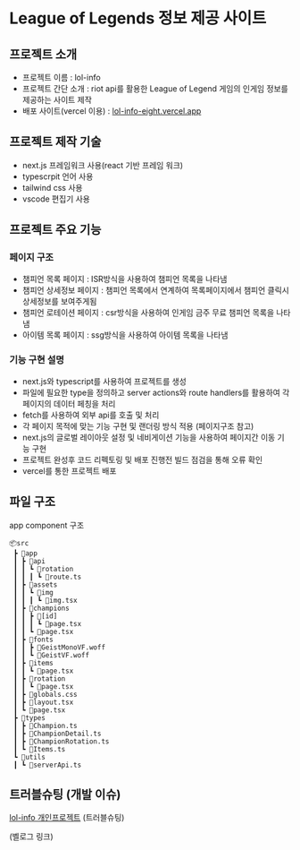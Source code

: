 # League of Legends 정보 제공 사이트

## 프로젝트 소개

- 프로젝트 이름 : lol-info <br />
- 프로젝트 간단 소개 : riot api를 활용한 League of Legend 게임의 인게임 정보를 제공하는 사이트 제작 <br />
- 배포 사이트(vercel 이용) : [lol-info-eight.vercel.app](https://lol-info-eight.vercel.app/)

## 프로젝트 제작 기술

- next.js 프레임워크 사용(react 기반 프레임 워크)
- typescrpit 언어 사용
- tailwind css 사용
- vscode 편집기 사용

## 프로젝트 주요 기능

### 페이지 구조

- 챔피언 목록 페이지 : ISR방식을 사용하여 챔피언 목록을 나타냄
- 챔피언 상세정보 페이지 : 챔피언 목록에서 연계하여 목록페이지에서 챔피언 클릭시 상세정보를 보여주게됨
- 챔피언 로테이션 페이지 : csr방식을 사용하여 인게임 금주 무료 챔피언 목록을 나타냄
- 아이템 목록 페이지 : ssg방식을 사용하여 아이템 목록을 나타냄

### 기능 구현 설명

- next.js와 typescript를 사용하여 프로젝트를 생성
- 파일에 필요한 type을 정의하고 server actions와 route handlers를 활용하여 각페이지의 데이터 페칭을 처리
- fetch를 사용하여 외부 api를 호출 및 처리
- 각 페이지 목적에 맞는 기능 구현 및 랜더링 방식 적용 (페이지구조 참고)
- next.js의 글로벌 레이아웃 설정 및 네비게이션 기능을 사용하여 페이지간 이동 기능 구현
- 프로젝트 완성후 코드 리펙토링 및 배포 진행전 빌드 점검을 통해 오류 확인
- vercel를 통한 프로젝트 배포

## 파일 구조

app component 구조

```
📦src
 ┣ 📂app
 ┃ ┣ 📂api
 ┃ ┃ ┗ 📂rotation
 ┃ ┃ ┃ ┗ 📜route.ts
 ┃ ┣ 📂assets
 ┃ ┃ ┗ 📂img
 ┃ ┃ ┃ ┗ 📜img.tsx
 ┃ ┣ 📂champions
 ┃ ┃ ┣ 📂[id]
 ┃ ┃ ┃ ┗ 📜page.tsx
 ┃ ┃ ┗ 📜page.tsx
 ┃ ┣ 📂fonts
 ┃ ┃ ┣ 📜GeistMonoVF.woff
 ┃ ┃ ┗ 📜GeistVF.woff
 ┃ ┣ 📂items
 ┃ ┃ ┗ 📜page.tsx
 ┃ ┣ 📂rotation
 ┃ ┃ ┗ 📜page.tsx
 ┃ ┣ 📜globals.css
 ┃ ┣ 📜layout.tsx
 ┃ ┗ 📜page.tsx
 ┣ 📂types
 ┃ ┣ 📜Champion.ts
 ┃ ┣ 📜ChampionDetail.ts
 ┃ ┣ 📜ChampionRotation.ts
 ┃ ┗ 📜Items.ts
 ┗ 📂utils
 ┃ ┗ 📜serverApi.ts
```

## 트러블슈팅 (개발 이슈)

[lol-info 개인프로젝트](https://velog.io/@jgoncode/lol-info-%EA%B0%9C%EC%9D%B8%ED%94%84%EB%A1%9C%EC%A0%9D%ED%8A%B8-%ED%8A%B8%EB%9F%AC%EB%B8%94%EC%8A%88%ED%8C%85) (트러블슈팅) </br>

(벨로그 링크)
